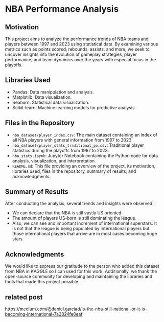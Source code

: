 # NBA Performance Analysis

## Motivation
This project aims to analyze the performance trends of NBA teams and players between 1997 and 2023 using statistical data. By examining various metrics such as points scored, rebounds, assists, and more, we seek to uncover insights into the evolution of gameplay strategies, player performance, and team dynamics over the years with especial focus in the playoffs.

## Libraries Used
- Pandas: Data manipulation and analysis.
- Matplotlib: Data visualization.
- Seaborn: Statistical data visualization.
- Scikit-learn: Machine learning models for predictive analysis.

## Files in the Repository

- `nba_dataset/player_index.csv`: The main dataset containing an index of all NBA players with general information from 1997 to 2023.
- `nba_dataset/player_stats_traditional_po.csv`: Traditional player statistics during the playoffs from 1997 to 2023.
- `nba_stats.ipynb`: Jupyter Notebook containing the Python code for data analysis, visualization, and interpretation.
- `README.md`: This file providing an overview of the project, its motivation, libraries used, files in the repository, summary of results, and acknowledgments.

## Summary of Results
After conducting the analysis, several trends and insights were observed:
- We can declare that the NBA is still vastly US oriented.
- The amount of players US-born is still dominating the league.
- Also, we can see and important increment of international superstars. It is not that the league is being populated by international players but those international players that arrive are in most cases becoming huge stars.

## Acknowledgments
We would like to express our gratitude to the person who added this dataset from NBA in KAGGLE so I can used for this work. Additionally, we thank the open-source community for developing and maintaining the libraries and tools that made this project possible.

## related post
https://medium.com/@daniel.garciad/is-the-nba-still-national-or-it-is-becoming-international-7a3824fe8eaf
